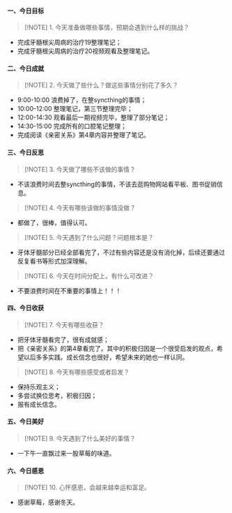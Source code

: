 #### 一、今日目标
> [!NOTE] 1. 今天准备做哪些事情，预期会遇到什么样的挑战？
* 完成牙髓根尖周病的治疗19整理笔记；
* 完成牙髓根尖周病的治疗20视频观看及整理笔记。

#### 二、今日成就
> [!NOTE] 2. 今天做了些什么？做这些事情分别花了多久？
* 9:00-10:00 浪费掉了，在整syncthing的事情；
* 10:00-12:00 整理笔记，第三节整理完毕；
* 12:00-14:30 观看最后一期视频完毕，整理了部分笔记；
* 14:30-15:00 完成所有的口腔笔记整理；
* 完成阅读《亲密关系》第4章内容并整理了笔记。

#### 三、今日反思
> [!NOTE] 3. 今天做了哪些不该做的事情？
* 不该浪费时间去整syncthing的事情，不该去逛购物网站看平板、图书促销信息。
> [!NOTE] 4. 今天有哪些该做的事情没做？
* 都做了，很棒，值得认可。
> [!NOTE] 5. 今天遇到了什么问题？问题根本是？
* 牙体牙髓部分已经全部看完了，不过有些内容还是没有消化掉，后续还要通过反复看书等形式加深理解。
> [!NOTE] 6. 今天在时间分配上，有什么可改进？
* 不要浪费时间在不重要的事情上！！！

#### 四、今日收获
> [!NOTE] 7. 今天有哪些收获？
* 把牙体牙髓看完了，很有成就感；
* 把《亲密关系》的第4章看完了。其中的积极归因是一个很受启发的观点，希望以后多多实践。成长信念也很好，希望未来的她也一样认同。
> [!NOTE] 8. 今天有哪些感受或者启发？
* 保持乐观主义；
* 多尝试换位思考，积极归因；
* 报有成长信念。

#### 五、今日美好
> [!NOTE] 9. 今天遇到了什么美好的事情？
* 一下午一直飘过来一股草莓的味道。

#### 六、今日感恩
> [!NOTE] 10. 心怀感恩，会越来越幸运和富足。
* 感谢草莓，感谢冬天。